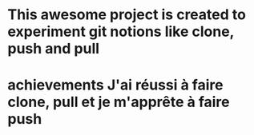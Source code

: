 # This awesome project is created to experiment git notions like clone, push and pull
# achievements J'ai réussi à faire clone, pull et je m'apprête à faire push
